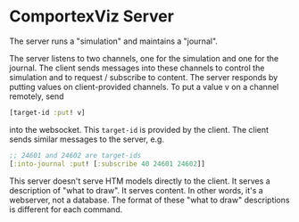 # ComportexViz Server

The server runs a "simulation" and maintains a "journal".

The server listens to two channels, one for the simulation and one for the journal. The client sends messages into these channels to control the simulation and to request / subscribe to content. The server responds by putting values on client-provided channels. To put a value v on a channel remotely, send

~~~clojure
[target-id :put! v]
~~~

into the websocket. This `target-id` is provided by the client. The client sends similar messages to the server, e.g.

~~~clojure
;; 24601 and 24602 are target-ids
[:into-journal :put! [:subscribe 40 24601 24602]]
~~~

This server doesn't serve HTM models directly to the client. It serves a description of "what to draw". It serves content. In other words, it's a webserver, not a database. The format of these "what to draw" descriptions is different for each command.
